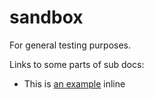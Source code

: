 sandbox
=======

For general testing purposes.

Links to some parts of sub docs:
* This is [an example](doc/testdoc.md "Another header") inline
